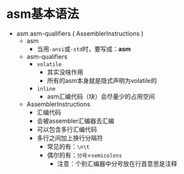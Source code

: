 # asm基本语法

* asm asm-qualifiers ( AssemblerInstructions )
  * asm
    * 当用`-ansi`或`-std`时，要写成：__asm__
  * asm-qualifiers
    * `volatile`
      * 其实没啥作用
      * 所有的asm本身就是隐式声明为volatile的
    * `inline`
      * asm汇编代码（块）会尽量少的占用空间
  * AssemblerInstructions
    * 汇编代码
    * 会被assembler汇编器去汇编
    * 可以包含多行汇编代码
    * 多行之间加上换行分隔符
      * 常见的有：`\n\t`
      * 偶尔的有：`分号`=`semicolons`
        * 注意：个别汇编器中分号放在行首意思是注释

